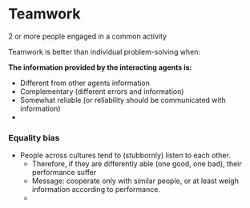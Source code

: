 # Teamwork
2 or more people engaged in a common activity

Teamwork is better than individual problem-solving when:

**The  information provided by the interacting agents is:**
- Different from other agents information
- Complementary (different errors and information)
- Somewhat reliable (or reliability should be communicated with information)
- 


### Equality bias
- People across cultures tend to (stubbornly) listen to each other.
	- Therefore, if they are differently able (one good, one bad), their performance suffer 
	- Message: cooperate only with similar people, or at least weigh information according to performance. 
	- 